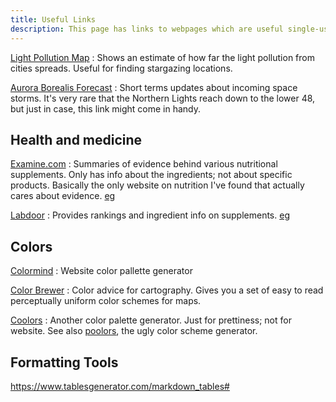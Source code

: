 ```yaml
---
title: Useful Links
description: This page has links to webpages which are useful single-use "tools"
---
```


[Light Pollution Map](https://www.lightpollutionmap.info/#zoom=4.00&lat=40.3141&lon=-94.5941&layers=B0FFFFFTFFFFFFFFFF)
: Shows an estimate of how far the light pollution from cities spreads. Useful for finding stargazing locations.

[Aurora Borealis Forecast](https://cdn.softservenews.com/Aurora.htm)
: Short terms updates about incoming space storms. It's very rare that the Northern Lights reach down to the lower 48, but just in case, this link might come in handy.




## Health and medicine

[Examine.com](https://examine.com/)
: Summaries of evidence behind various nutritional supplements. Only has info about the ingredients; not about specific products. Basically the only website on nutrition I've found that actually cares about evidence. [eg](https://examine.com/supplements/magnesium/)


[Labdoor](https://labdoor.com/)
: Provides rankings and ingredient info on supplements. [eg](https://labdoor.com/rankings/magnesium)


## Colors

[Colormind](http://colormind.io/bootstrap/)
: Website color pallette generator

[Color Brewer](https://colorbrewer2.org/)
: Color advice for cartography. Gives you a set of easy to read perceptually uniform color schemes for maps.

[Coolors](https://coolors.co/palettes/trending)
: Another color palette generator. Just for prettiness; not for website. See also [poolors](https://poolors.com/), the ugly color scheme generator.




## Formatting Tools

https://www.tablesgenerator.com/markdown_tables#




